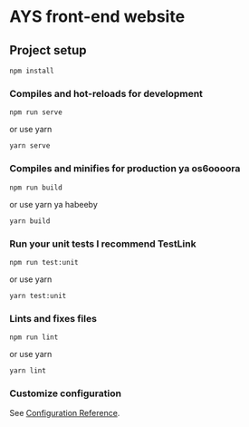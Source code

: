 # AYS front-end website


## Project setup
```
npm install
```

### Compiles and hot-reloads for development
```
npm run serve
```
or use  yarn
```
yarn serve
```

### Compiles and minifies for production ya os6oooora
```
npm run build
```
or use yarn ya habeeby
```
yarn build
```

### Run your unit tests I recommend TestLink
```
npm run test:unit
```
or use yarn
```
yarn test:unit
```

### Lints and fixes files
```
npm run lint
```
or use yarn
```
yarn lint
```

### Customize configuration
See [Configuration Reference](https://cli.vuejs.org/config/).
